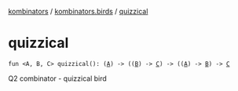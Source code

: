 [kombinators](../index.md) / [kombinators.birds](index.md) / [quizzical](./quizzical.md)

# quizzical

`fun <A, B, C> quizzical(): (`[`A`](quizzical.md#A)`) -> ((`[`B`](quizzical.md#B)`) -> `[`C`](quizzical.md#C)`) -> ((`[`A`](quizzical.md#A)`) -> `[`B`](quizzical.md#B)`) -> `[`C`](quizzical.md#C)

Q2 combinator - quizzical bird

